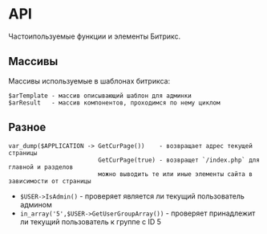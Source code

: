 # API
Частоипользуемые функции и элементы Битрикс.

## Массивы
Массивы используемые в шаблонах битрикса:

    $arTemplate - массив описывающий шаблон для админки
    $arResult   - массив компонентов, проходимся по нему циклом

## Разное

    var_dump($APPLICATION -> GetCurPage())    - возвращает адрес текущей страницы
                             GetCurPage(true) - возвращет `/index.php` для главной и разделов
                             можно выводить те или иные элементы сайта в зависимости от страницы

- `$USER->IsAdmin()` - проверяет является ли текущий пользователь админом
- `in_array('5',$USER->GetUserGroupArray())` - проверяет принадлежит ли текущий пользователь к группе с ID 5
